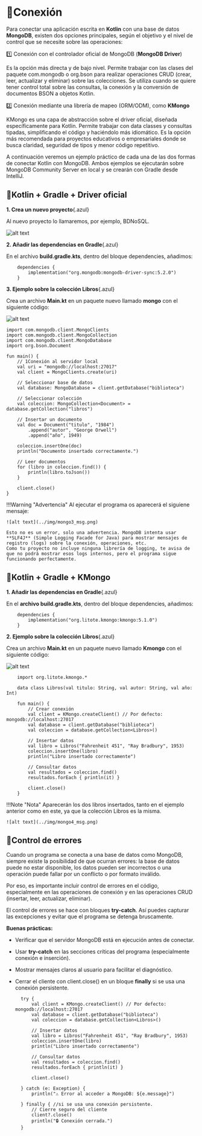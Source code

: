 # 🔹Conexión


Para conectar una aplicación escrita en **Kotlin** con una base de datos **MongoDB**, existen dos opciones principales, según el objetivo y el nivel de control que se necesite sobre las operaciones:

1️⃣ Conexión con el controlador oficial de MongoDB (**MongoDB Driver**)

Es la opción más directa y de bajo nivel. Permite trabajar con las clases del paquete com.mongodb o org.bson para realizar operaciones CRUD (crear, leer, actualizar y eliminar) sobre las colecciones.
Se utiliza cuando se quiere tener control total sobre las consultas, la conexión y la conversión de documentos BSON a objetos Kotlin.

2️⃣ Conexión mediante una librería de mapeo (ORM/ODM), como **KMongo**

KMongo es una capa de abstracción sobre el driver oficial, diseñada específicamente para Kotlin.
Permite trabajar con data classes y consultas tipadas, simplificando el código y haciéndolo más idiomático.
Es la opción más recomendada para proyectos educativos o empresariales donde se busca claridad, seguridad de tipos y menor código repetitivo.

A continuación veremos un ejemplo práctico de cada una de las dos formas de conectar Kotlin con MongoDB. Ambos ejemplos se ejecutarán sobre MongoDB Community Server en local y se crearán con Gradle desde IntelliJ.

## 🔹Kotlin + Gradle + Driver oficial

**1. Crea un nuevo proyecto**{.azul}

Al nuevo proyecto lo llamaremos, por ejemplo, BDNoSQL.

![alt text](../img/mongo1.png)

**2. Añadir las dependencias en Gradle**{.azul}

En el archivo **build.gradle.kts**, dentro del bloque dependencies, añadimos:

        dependencies {
            implementation("org.mongodb:mongodb-driver-sync:5.2.0")
        }

**3. Ejemplo sobre la colección Libros**{.azul}
    
Crea un archivo **Main.kt** en un paquete nuevo llamado **mongo** con el siguiente código:


![alt text](../img/mongo2.png)


    import com.mongodb.client.MongoClients
    import com.mongodb.client.MongoCollection
    import com.mongodb.client.MongoDatabase
    import org.bson.Document

    fun main() {
        // 1Conexión al servidor local
        val uri = "mongodb://localhost:27017"
        val client = MongoClients.create(uri)

        // Seleccionar base de datos
        val database: MongoDatabase = client.getDatabase("biblioteca")

        // Seleccionar colección
        val coleccion: MongoCollection<Document> = database.getCollection("libros")

        // Insertar un documento
        val doc = Document("titulo", "1984")
            .append("autor", "George Orwell")
            .append("año", 1949)

        coleccion.insertOne(doc)
        println("Documento insertado correctamente.")

        // Leer documentos
        for (libro in coleccion.find()) {
            println(libro.toJson())
        }

        client.close()
    }


!!!Warning "Advertencia"
    Al ejecutar el programa os aparecerá el siguiene mensaje:

    ![alt text](../img/mongo3_msg.png) 

    Esto no es un error, solo una advertencia. MongoDB intenta usar **SLF4J** (Simple Logging Facade for Java) para mostrar mensajes de registro (logs) sobre la conexión, operaciones, etc.  
    Como tu proyecto no incluye ninguna librería de logging, te avisa de que no podrá mostrar esos logs internos, pero el programa sigue funcionando perfectamente.
   


## 🔹Kotlin + Gradle + KMongo

**1. Añadir las dependencias en Gradle**{.azul}

En el **archivo build.gradle.kts**, dentro del bloque dependencies, añadimos:

        dependencies {
            implementation("org.litote.kmongo:kmongo:5.1.0")
        }

**2. Ejemplo sobre la colección Libros**{.azul}

   
Crea un archivo **Main.kt** en un paquete nuevo llamado **Kmongo** con el siguiente código:

![alt text](../img/mongo4.png)

        import org.litote.kmongo.*

        data class Libros(val titulo: String, val autor: String, val año: Int)

        fun main() {
            // Crear conexión
            val client = KMongo.createClient() // Por defecto: mongodb://localhost:27017
            val database = client.getDatabase("biblioteca")
            val coleccion = database.getCollection<Libros>()

            // Insertar datos
            val libro = Libros("Fahrenheit 451", "Ray Bradbury", 1953)
            coleccion.insertOne(libro)
            println("Libro insertado correctamente")

            // Consultar datos
            val resultados = coleccion.find()
            resultados.forEach { println(it) }
        
            client.close()
        }


!!!Note "Nota"
    Aparecerán los dos libros insertados, tanto en el ejemplo anterior como en este, ya que la colección Libros es la misma.

    ![alt text](../img/mongo4_msg.png)


## 🔹Control de errores 

Cuando un programa se conecta a una base de datos como MongoDB, siempre existe la posibilidad de que ocurran errores: la base de datos puede no estar disponible, los datos pueden ser incorrectos o una operación puede fallar por un conflicto o por formato inválido.

Por eso, es importante incluir control de errores en el código, especialmente en las operaciones de conexión y en las operaciones CRUD (insertar, leer, actualizar, eliminar).

El control de errores se hace con bloques **try-catch**. Así puedes capturar las excepciones y evitar que el programa se detenga bruscamente.

**Buenas prácticas:**

- Verificar que el servidor MongoDB está en ejecución antes de conectar.
- Usar **try-catch** en las secciones críticas del programa (especialmente conexión e inserción).
- Mostrar mensajes claros al usuario para facilitar el diagnóstico.
- Cerrar el cliente con client.close() en un bloque **finally** si se usa una conexión persistente.

        try {
            val client = KMongo.createClient() // Por defecto: mongodb://localhost:27017
            val database = client.getDatabase("biblioteca")
            val coleccion = database.getCollection<Libros>()

            // Insertar datos
            val libro = Libros("Fahrenheit 451", "Ray Bradbury", 1953)
            coleccion.insertOne(libro)
            println("Libro insertado correctamente")

            // Consultar datos
            val resultados = coleccion.find()
            resultados.forEach { println(it) }
        
            client.close()

        } catch (e: Exception) {
            println("⚠️ Error al acceder a MongoDB: ${e.message}")
        
        } finally { //si se usa una conexión persistente.
            // Cierre seguro del cliente
            client?.close()
            println("🔒 Conexión cerrada.")
        }    
    


 <!--  

**Ejemplo de CRUD completo con KMongo**

        import org.litote.kmongo.*

        data class Alumno(val nombre: String, val nota: Double)

        fun main() {
            val client = KMongo.createClient()
            val db = client.getDatabase("instituto")
            val alumnos = db.getCollection<Alumno>()

            // Insertar
            alumnos.insertOne(Alumno("Ana", 8.5))
            alumnos.insertOne(Alumno("Luis", 6.7))

            // Listar
            println("📋 Todos los alumnos:")
            alumnos.find().forEach { println(it) }

            // Actualizar
            alumnos.updateOne(Alumno::nombre eq "Luis", setValue(Alumno::nota, 7.5))

            // Eliminar
            alumnos.deleteOne(Alumno::nombre eq "Ana")

            client.close()
        }
-->
<!--
## Conexión a MongoDB Atlas (nube)

Solo cambia la URI de conexión.

Copia la URL que te ofrece Atlas en la sección Connect → Drivers.

    val uri = "mongodb+srv://usuario:password@cluster0.mongodb.net/?retryWrites=true&w=majority"
    val client = MongoClients.create(uri)
    val database = client.getDatabase("biblioteca")


⚠️ Asegúrate de:

- Añadir tu IP a la lista blanca de Atlas.
- Usar un usuario con permisos de lectura/escritura.
- Especificar correctamente el nombre de la base.

-->
